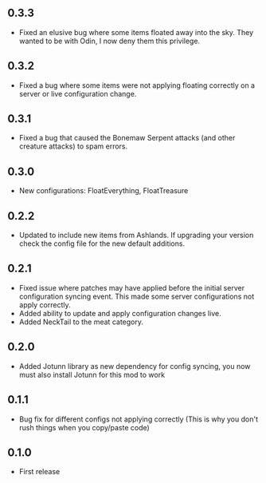 ## 0.3.3

* Fixed an elusive bug where some items floated away into the sky. They wanted to be with Odin, I now deny them this privilege.

## 0.3.2

* Fixed a bug where some items were not applying floating correctly on a server or live configuration change.

## 0.3.1

* Fixed a bug that caused the Bonemaw Serpent attacks (and other creature attacks) to spam errors.

## 0.3.0

* New configurations: FloatEverything, FloatTreasure

## 0.2.2

* Updated to include new items from Ashlands. If upgrading your version check the config file for the new default additions.

## 0.2.1

* Fixed issue where patches may have applied before the initial server configuration syncing event. This made some server configurations not apply correctly.
* Added ability to update and apply configuration changes live.
* Added NeckTail to the meat category.

## 0.2.0

* Added Jotunn library as new dependency for config syncing, you now must also install Jotunn for this mod to work

## 0.1.1

* Bug fix for different configs not applying correctly (This is why you don't rush things when you copy/paste code)

## 0.1.0

* First release